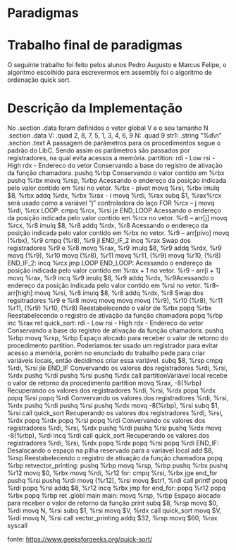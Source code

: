 # Paradigmas
# Trabalho final de paradigmas

O seguinte trabalho foi feito pelos alunos Pedro Augusto e Marcus Felipe, o algoritmo escolhido para escrevermos em assembly foi o algoritmo de ordenação quick sort.

# Descrição da Implementação
No .section .data foram definidos o vetor global V e o seu tamanho N
.section .data
V: .quad 2, 8, 7, 5, 1, 3, 4, 6, 9
N: .quad 9
str1: .string "%d\n"
.section .text
A passagem de parâmetros para os procedimentos segue o padrão do LibC. Sendo
assim os parâmetros são passados por registradores, na qual evita acessos a memória.
partition:
rdi - Low
rsi - High
rdx - Endereco do vetor
Conservando a base do registro de ativação da função chamadora.
pushq %rbp
Conservando o valor contido em %rbx
pushq %rbx
movq %rsp, %rbp
Acessando o endereço da posição indicada pelo valor contido em %rsi no vetor.
%rbx - pivot
movq %rsi, %rbx
imulq $8, %rbx
addq %rdx, %rbx
%rax - i
movq %rdi, %rax
subq $1, %rax%rcx será usado como a variável “j” controladora do laço FOR
%rcx – j
movq %rdi, %rcx
LOOP:
cmpq %rcx, %rsi
je END_LOOP
Acessando o endereço da posição indicada pelo valor contido em %rcx no
vetor.
%r8 – arr[j]
movq %rcx, %r8
imulq $8, %r8
addq %rdx, %r8
Acessando o endereço da posição indicada pelo valor contido em %rbx no
vetor.
%r9 – arr[pivo]
movq (%rbx), %r9
cmpq (%r8), %r9
jl END_IF_2
incq %rax
Swap dos registradores %r9 e %r8
movq %rax, %r9
imulq $8, %r9
addq %rdx, %r9
movq (%r9), %r10
movq (%r8), %r11
movq %r11, (%r9)
movq %r10, (%r8)
END_IF_2:
incq %rcx
jmp LOOP
END_LOOP:
Acessando o endereço da posição indicada pelo valor contido em %rax + 1 no
vetor. %r9 – arr[i + 1]
movq %rax, %r9
incq %r9
imulq $8, %r9
addq %rdx, %r9Acessando o endereço da posição indicada pelo valor contido em %rsi no vetor.
%r8– arr[high]
movq %rsi, %r8
imulq $8, %r8
addq %rdx, %r8
Swap dos regsitradores %r9 e %r8
movq
movq
movq
movq
(%r9), %r10
(%r8), %r11
%r11, (%r9)
%r10, (%r8)
Reestabelecendo o valor de %rbx
popq %rbx
Reestabelecendo o registro de ativação da função chamadora
popq %rbp
inc %rax
ret
quick_sort:
rdi - Low
rsi - High
rdx - Endereco do vetor
Conservando a base do registro de ativação da função chamadora.
pushq %rbp
movq %rsp, %rbp
Espaço alocado para receber o valor de retorno do procedimento partition.
Poderiamos ter usado um registrador para evitar acesso a memória, porém no
enunciado do trabalho pede para criar variáveis locais, então decidimos criar
essa variável.
subq $8, %rsp
cmpq %rdi, %rsi
jle END_IF
Convervando os valores dos registradores %rdi, %rsi, %rdx
pushq %rdi
pushq %rsi
pushq %rdx
call partitionVariável local recebe o valor de retorno da procedimento partition
movq %rax, -8(%rbp)
Recuperando os valores dos registradores %rdi, %rsi, %rdx
popq %rdx
popq %rsi
popq %rdi
Convervando os valores dos registradores %rdi, %rsi, %rdx
pushq %rdi
pushq %rsi
pushq %rdx
movq -8(%rbp), %rsi
subq $1, %rsi
call quick_sort
Recuperando os valores dos registradores %rdi, %rsi, %rdx
popq %rdx
popq %rsi
popq %rdi
Convervando os valores dos registradores %rdi, %rsi, %rdx
pushq %rdi
pushq %rsi
pushq %rdx
movq -8(%rbp), %rdi
incq %rdi
call quick_sort
Recuperando os valores dos registradores %rdi, %rsi, %rdx
popq %rdx
popq %rsi
popq %rdi
END_IF:
Desalocando o espaço na pilha reservado para a variavel local
add $8, %rsp
Reestabelecendo o registro de ativação da função chamadora
popq %rbp
retvector_printing:
pushq %rbp
movq %rsp, %rbp
pushq %rbx
pushq %r12
movq $0, %rbx
movq %rdi, %r12
for:
cmpq %rsi, %rbx
jge end_for
pushq %rsi
pushq %rdi
movq (%r12), %rsi
movq $str1, %rdi
call printf
popq %rdi
popq %rsi
addq $8, %r12
incq %rbx
jmp for
end_for:
popq %r12
popq %rbx
popq %rbp
ret
.globl main
main:
movq %rsp, %rbp
Espaço alocado para receber o valor de retorno da função print
subq $8, %rsp
movq $0, %rdi
movq N, %rsi
subq $1, %rsi
movq $V, %rdx
call quick_sort
movq $V, %rdi
movq N, %rsi
call vector_printing
addq $32, %rsp
movq $60, %rax
syscall

fonte: https://www.geeksforgeeks.org/quick-sort/
